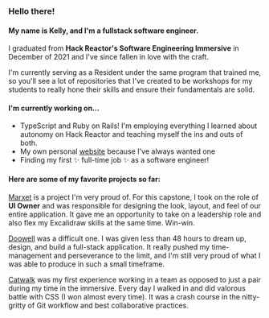 ### Hello there!

#### My name is Kelly, and I'm a fullstack software engineer.
I graduated from **Hack Reactor's Software Engineering Immersive** in December of 2021 and I've since fallen in love with the craft.

I'm currently serving as a Resident under the same program that trained me, so you'll see a lot of repositories that I've created to be workshops for my students to really hone their skills and ensure their fundamentals are solid.

#### I'm currently working on...
- TypeScript and Ruby on Rails! I'm employing everything I learned about autonomy on Hack Reactor and teaching myself the ins and outs of both.
- My own personal [website](https://github.com/kellytso04/dot-io) because I've always wanted one
- Finding my first ✨ full-time job ✨ as a software engineer! 

#### Here are some of my favorite projects so far:
[Marxet](https://github.com/kellytso04/marxet) is a project I'm very proud of. For this capstone, I took on the role of **UI Owner** and was responsible for designing the look, layout, and feel of our entire application. It gave me an opportunity to take on a leadership role and also flex my Excalidraw skills at the same time. Win-win.

[Doowell](https://github.com/kellytso04/doowell) was a difficult one. I was given less than 48 hours to dream up, design, and build a full-stack application. It really pushed my time-management and perseverance to the limit, and I'm still very proud of what I was able to produce in such a small timeframe.

[Catwalk](https://github.com/team-parakeet/catwalk) was my first experience working in a team as opposed to just a pair during my time in the immersive. Every day I walked in and did valorous battle with CSS (I won almost every time). It was a crash course in the nitty-gritty of Git workflow and best collaborative practices. 


<!--
**kellytso04/kellytso04** is a ✨ _special_ ✨ repository because its `README.md` (this file) appears on your GitHub profile.

Here are some ideas to get you started:

- 🔭 I’m currently working on ...
- 🌱 I’m currently learning ...
- 👯 I’m looking to collaborate on ...
- 🤔 I’m looking for help with ...
- 💬 Ask me about ...
- 📫 How to reach me: ...
- 😄 Pronouns: ...
- ⚡ Fun fact: ...
-->
